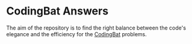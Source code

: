 # CodingBat Answers
The aim of the repository is to find the right balance between the code's elegance and the efficiency for the [CodingBat](https://codingbat.com/java) problems.
